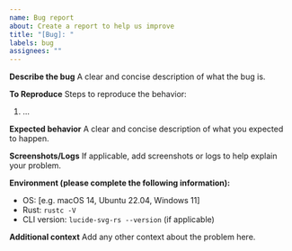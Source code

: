 ```yaml
---
name: Bug report
about: Create a report to help us improve
title: "[Bug]: "
labels: bug
assignees: ""
---
```


**Describe the bug**
A clear and concise description of what the bug is.

**To Reproduce**
Steps to reproduce the behavior:
1. ...

**Expected behavior**
A clear and concise description of what you expected to happen.

**Screenshots/Logs**
If applicable, add screenshots or logs to help explain your problem.

**Environment (please complete the following information):**
- OS: [e.g. macOS 14, Ubuntu 22.04, Windows 11]
- Rust: `rustc -V`
- CLI version: `lucide-svg-rs --version` (if applicable)

**Additional context**
Add any other context about the problem here.
